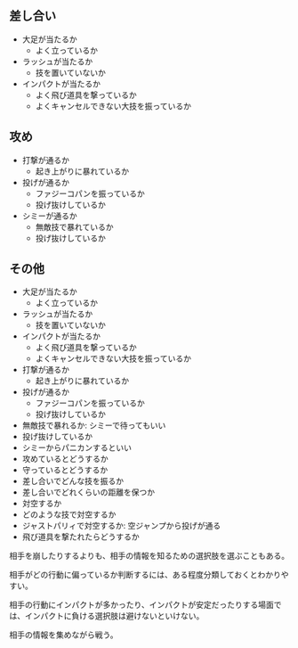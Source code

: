 ## 差し合い

- 大足が当たるか
  - よく立っているか
- ラッシュが当たるか
  - 技を置いていないか
- インパクトが当たるか
  - よく飛び道具を撃っているか
  - よくキャンセルできない大技を振っているか

## 攻め

- 打撃が通るか
  - 起き上がりに暴れているか
- 投げが通るか
  - ファジーコパンを振っているか
  - 投げ抜けしているか
- シミーが通るか
  - 無敵技で暴れているか
  - 投げ抜けしているか

## その他

- 大足が当たるか
  - よく立っているか
- ラッシュが当たるか
  - 技を置いていないか
- インパクトが当たるか
  - よく飛び道具を撃っているか
  - よくキャンセルできない大技を振っているか
- 打撃が通るか
  - 起き上がりに暴れているか
- 投げが通るか
  - ファジーコパンを振っているか
  - 投げ抜けしているか
- 無敵技で暴れるか: シミーで待ってもいい
- 投げ抜けしているか
- シミーからパニカンするといい
- 攻めているとどうするか
- 守っているとどうするか
- 差し合いでどんな技を振るか
- 差し合いでどれくらいの距離を保つか
- 対空するか
- どのような技で対空するか
- ジャストパリィで対空するか: 空ジャンプから投げが通る
- 飛び道具を撃たれたらどうするか

相手を崩したりするよりも、相手の情報を知るための選択肢を選ぶこともある。

相手がどの行動に偏っているか判断するには、ある程度分類しておくとわかりやすい。

相手の行動にインパクトが多かったり、インパクトが安定だったりする場面では、インパクトに負ける選択肢は避けないといけない。

相手の情報を集めながら戦う。
